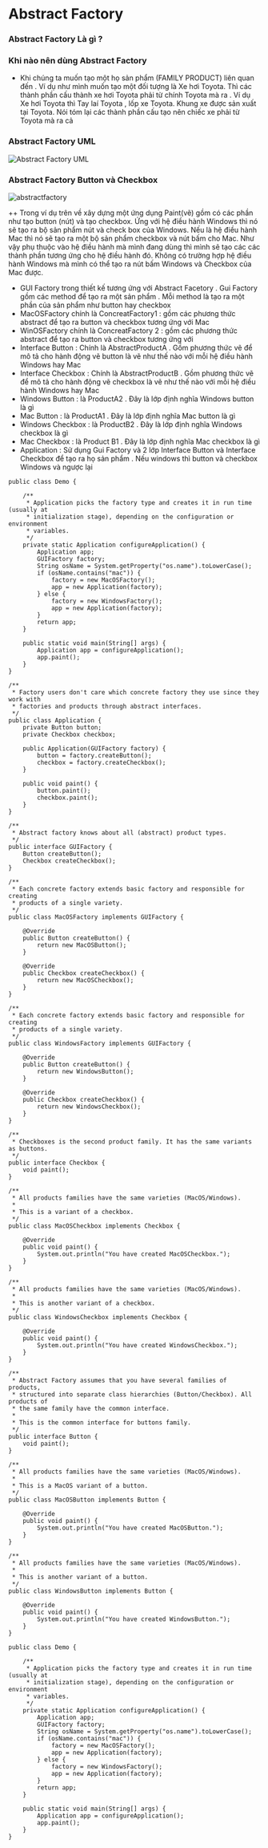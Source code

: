 # Abstract Factory

### Abstract Factory Là gì ?

### Khi nào nên dùng Abstract Factory
+ Khi chúng ta muốn tạo một họ sản phẩm (FAMILY PRODUCT) liên quan đến . Ví dụ như mình muốn tạo một đối tượng là Xe hơi Toyota. Thì các thành phần cấu thành xe hơi Toyota phải từ chính Toyota mà ra . Ví dụ Xe hơi Toyota thì Tay laí Toyota , lốp xe Toyota. Khung xe được sản xuất tại Toyota. Nói tóm lại các thành phần cấu tạo nên chiếc xe phải từ Toyota mà ra cả 
### Abstract Factory UML
![Abstract Factory UML](https://user-images.githubusercontent.com/37821007/63338154-7b0f5f00-c36c-11e9-9809-56ebd2a54635.png)

### Abstract Factory Button và Checkbox
![abstractfactory](https://user-images.githubusercontent.com/37821007/63360952-7614d480-c399-11e9-8f15-dde4dae0b3ba.png)

++ Trong ví dụ  trên về xây dựng một ứng dụng Paint(vẽ) gồm có các phần như tạo button (nút) và tạo checkbox. Ứng với hệ điều hành Windows thì nó sẽ tạo ra bộ sản phẩm nút và check box của Windows. Nếu là hệ điều hành Mac thì nó sẽ tạo ra một bộ sản phẩm checkbox và nút bấm cho Mac. Như vậy phụ thuộc vào hệ điều hành mà mình đang dùng thì mình sẽ tạo các các thành phần tương ứng cho hệ điều hành đó. Không có trường hợp hệ điều hành Windows mà mình có thể tạo ra nút bấm Windows và Checkbox của Mac được.

+ GUI Factory trong thiết kế tương ứng với Abstract Facetory . Gui Factory gồm các method để tạo ra một sản phẩm . Mỗi method là tạo ra một phần của sản phẩm như button hay checkbox
+ MacOSFactory chính là ConcreatFactory1 : gồm các phương thức abstract để tạo ra button và checkbox tương ứng với Mac
+ WinOSFactory chính là ConcreatFactory 2 : gồm các phương thức abstract để tạo ra button và checkbox tương ứng với 
+ Interface Button : Chính là AbstractProductA . Gồm phương thức vẽ để mô tả cho hành động vẽ button  là vẽ như thế nào  với mỗi hệ điều hành Windows hay Mac
+ Interface Checkbox : Chính là AbstractProductB . Gồm phương thức vẽ để mô tả cho hành động vẽ checkbox  là vẽ như thế nào với mỗi hệ điều hành Windows hay Mac 
+ Windows Button : là ProductA2 . Đây là lớp định nghĩa Windows button là gì
+ Mac Button      : là ProductA1 . Đây là lớp định nghĩa Mac button là gì 
+ Windows Checkbox : là ProductB2 . Đây là lớp định nghĩa Windows checkbox  là gì
+ Mac Checkbox     : là Product B1 . Đây là lớp định nghĩa Mac checkbox  là gì
+ Application : Sử dụng Gui Factory và 2 lớp Interface Button và Interface Checkbox để tạo ra họ sản phẩm . Nếu windows thì button và checkbox Windows và ngược lại

```
public class Demo {

    /**
     * Application picks the factory type and creates it in run time (usually at
     * initialization stage), depending on the configuration or environment
     * variables.
     */
    private static Application configureApplication() {
        Application app;
        GUIFactory factory;
        String osName = System.getProperty("os.name").toLowerCase();
        if (osName.contains("mac")) {
            factory = new MacOSFactory();
            app = new Application(factory);
        } else {
            factory = new WindowsFactory();
            app = new Application(factory);
        }
        return app;
    }

    public static void main(String[] args) {
        Application app = configureApplication();
        app.paint();
    }
}
```
```
/**
 * Factory users don't care which concrete factory they use since they work with
 * factories and products through abstract interfaces.
 */
public class Application {
    private Button button;
    private Checkbox checkbox;

    public Application(GUIFactory factory) {
        button = factory.createButton();
        checkbox = factory.createCheckbox();
    }

    public void paint() {
        button.paint();
        checkbox.paint();
    }
}
```
```
/**
 * Abstract factory knows about all (abstract) product types.
 */
public interface GUIFactory {
    Button createButton();
    Checkbox createCheckbox();
}
```

```
/**
 * Each concrete factory extends basic factory and responsible for creating
 * products of a single variety.
 */
public class MacOSFactory implements GUIFactory {

    @Override
    public Button createButton() {
        return new MacOSButton();
    }

    @Override
    public Checkbox createCheckbox() {
        return new MacOSCheckbox();
    }
}
```

```
/**
 * Each concrete factory extends basic factory and responsible for creating
 * products of a single variety.
 */
public class WindowsFactory implements GUIFactory {

    @Override
    public Button createButton() {
        return new WindowsButton();
    }

    @Override
    public Checkbox createCheckbox() {
        return new WindowsCheckbox();
    }
}
```

```
/**
 * Checkboxes is the second product family. It has the same variants as buttons.
 */
public interface Checkbox {
    void paint();
}

```

```
/**
 * All products families have the same varieties (MacOS/Windows).
 *
 * This is a variant of a checkbox.
 */
public class MacOSCheckbox implements Checkbox {

    @Override
    public void paint() {
        System.out.println("You have created MacOSCheckbox.");
    }
}

```

```
/**
 * All products families have the same varieties (MacOS/Windows).
 *
 * This is another variant of a checkbox.
 */
public class WindowsCheckbox implements Checkbox {

    @Override
    public void paint() {
        System.out.println("You have created WindowsCheckbox.");
    }
}
```

```
/**
 * Abstract Factory assumes that you have several families of products,
 * structured into separate class hierarchies (Button/Checkbox). All products of
 * the same family have the common interface.
 *
 * This is the common interface for buttons family.
 */
public interface Button {
    void paint();
}
```

```
/**
 * All products families have the same varieties (MacOS/Windows).
 *
 * This is a MacOS variant of a button.
 */
public class MacOSButton implements Button {

    @Override
    public void paint() {
        System.out.println("You have created MacOSButton.");
    }
}
```

```
/**
 * All products families have the same varieties (MacOS/Windows).
 *
 * This is another variant of a button.
 */
public class WindowsButton implements Button {

    @Override
    public void paint() {
        System.out.println("You have created WindowsButton.");
    }
}

```

```
public class Demo {

    /**
     * Application picks the factory type and creates it in run time (usually at
     * initialization stage), depending on the configuration or environment
     * variables.
     */
    private static Application configureApplication() {
        Application app;
        GUIFactory factory;
        String osName = System.getProperty("os.name").toLowerCase();
        if (osName.contains("mac")) {
            factory = new MacOSFactory();
            app = new Application(factory);
        } else {
            factory = new WindowsFactory();
            app = new Application(factory);
        }
        return app;
    }

    public static void main(String[] args) {
        Application app = configureApplication();
        app.paint();
    }
}
```
